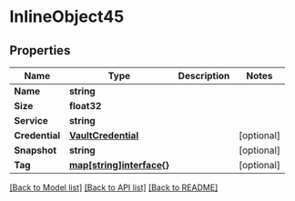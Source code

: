 # InlineObject45

## Properties
Name | Type | Description | Notes
------------ | ------------- | ------------- | -------------
**Name** | **string** |  | 
**Size** | **float32** |  | 
**Service** | **string** |  | 
**Credential** | [**VaultCredential**](vault_credential.md) |  | [optional] 
**Snapshot** | **string** |  | [optional] 
**Tag** | [**map[string]interface{}**](.md) |  | [optional] 

[[Back to Model list]](../README.md#documentation-for-models) [[Back to API list]](../README.md#documentation-for-api-endpoints) [[Back to README]](../README.md)


